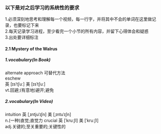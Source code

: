 ### 以下是对之后学习的系统性的要求
1.必须深刻地思考和理解每一个视频，每一行字，并将其中不会的单词在这里做记录，也要标记下来<br/>
2.每天记录学习进程，至少看完一个小节的所有内容，并留下心得体会和疑惑<br/>
3.出处要详细标注<br/>
#### 2.1 Mystery of the Walrus
##### 1.vocabulary(In Book)
alternate approach 可替代方法<br/>
eschew<br/>
英 [ɪsˈtʃuː]   美 [ɪsˈtʃuː]  <br/>
vt.回避;(有意地)避开;避免<br/>
##### 2.vocabulary(In Video)
intuition
英 [ˌɪntjuˈɪʃn]   美 [ˌɪntuˈɪʃn]  
n.(一种)直觉;直觉力
crucial
英 [ˈkruːʃl]   美 [ˈkruːʃl]  
adj.关键的;至关重要的;关键性的
